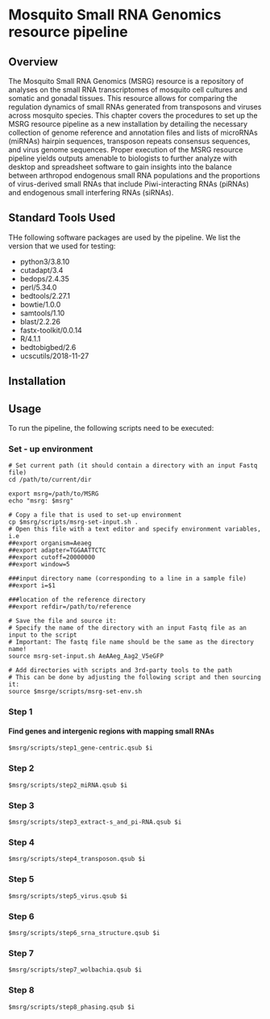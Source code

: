 # Mosquito Small RNA Genomics resource pipeline

## Overview

The Mosquito Small RNA Genomics (MSRG) resource is a repository of analyses on the small RNA transcriptomes of mosquito cell cultures and somatic and gonadal tissues. This resource allows for comparing the regulation dynamics of small RNAs generated from transposons and viruses across mosquito species. This chapter covers the procedures to set up the MSRG resource pipeline as a new installation by detailing the necessary collection of genome reference and annotation files and lists of microRNAs (miRNAs) hairpin sequences, transposon repeats consensus sequences, and virus genome sequences. Proper execution of the MSRG resource pipeline yields outputs amenable to biologists to further analyze with desktop and spreadsheet software to gain insights into the balance between arthropod endogenous small RNA populations and the proportions of virus-derived small RNAs that include Piwi-interacting RNAs (piRNAs) and endogenous small interfering RNAs (siRNAs).

## Standard Tools Used

THe following software packages are used by the pipeline. We list the version that we used for testing:

- python3/3.8.10
- cutadapt/3.4
- bedops/2.4.35
- perl/5.34.0
- bedtools/2.27.1
- bowtie/1.0.0
- samtools/1.10
- blast/2.2.26
- fastx-toolkit/0.0.14
- R/4.1.1
- bedtobigbed/2.6
- ucscutils/2018-11-27
 

## Installation


## Usage

To run the pipeline, the following scripts need to be executed:

### Set - up environment

    # Set current path (it should contain a directory with an input Fastq file)
    cd /path/to/current/dir

    export msrg=/path/to/MSRG
    echo "msrg: $msrg"

    # Copy a file that is used to set-up environment
    cp $msrg/scripts/msrg-set-input.sh .
    # Open this file with a text editor and specify environment variables, i.e
    ##export organism=Aeaeg
    ##export adapter=TGGAATTCTC
    ##export cutoff=20000000
    ##export window=5

    ###input directory name (corresponding to a line in a sample file)
    ##export i=$1

    ###location of the reference directory
    ##export refdir=/path/to/reference

    # Save the file and source it:
    # Specify the name of the directory with an input Fastq file as an input to the script
    # Important: The fastq file name should be the same as the directory name!
    source msrg-set-input.sh AeAAeg_Aag2_V5eGFP

    # Add directories with scripts and 3rd-party tools to the path
    # This can be done by adjusting the following script and then sourcing it:
    source $msrge/scripts/msrg-set-env.sh 



### Step 1
#### Find genes and intergenic regions with mapping small RNAs


    $msrg/scripts/step1_gene-centric.qsub $i


### Step 2

    $msrg/scripts/step2_miRNA.qsub $i


### Step 3

    $msrg/scripts/step3_extract-s_and_pi-RNA.qsub $i


### Step 4

    $msrg/scripts/step4_transposon.qsub $i


### Step 5

    $msrg/scripts/step5_virus.qsub $i


### Step 6

    $msrg/scripts/step6_srna_structure.qsub $i

### Step 7

    $msrg/scripts/step7_wolbachia.qsub $i

### Step 8

    $msrg/scripts/step8_phasing.qsub $i



